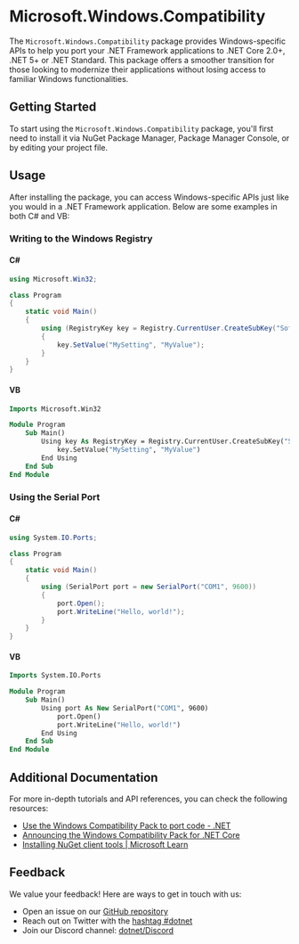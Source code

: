 # Microsoft.Windows.Compatibility

The `Microsoft.Windows.Compatibility` package provides Windows-specific APIs to help you port your .NET Framework applications to .NET Core 2.0+, .NET 5+ or .NET Standard. This package offers a smoother transition for those looking to modernize their applications without losing access to familiar Windows functionalities.

## Getting Started

To start using the `Microsoft.Windows.Compatibility` package, you'll first need to install it via NuGet Package Manager, Package Manager Console, or by editing your project file.

## Usage

After installing the package, you can access Windows-specific APIs just like you would in a .NET Framework application. Below are some examples in both C# and VB:

### Writing to the Windows Registry

#### C#
```csharp
using Microsoft.Win32;

class Program
{
    static void Main()
    {
        using (RegistryKey key = Registry.CurrentUser.CreateSubKey("Software\\MyApp"))
        {
            key.SetValue("MySetting", "MyValue");
        }
    }
}
```

#### VB
```vb
Imports Microsoft.Win32

Module Program
    Sub Main()
        Using key As RegistryKey = Registry.CurrentUser.CreateSubKey("Software\MyApp")
            key.SetValue("MySetting", "MyValue")
        End Using
    End Sub
End Module
```

### Using the Serial Port

#### C#
```csharp
using System.IO.Ports;

class Program
{
    static void Main()
    {
        using (SerialPort port = new SerialPort("COM1", 9600))
        {
            port.Open();
            port.WriteLine("Hello, world!");
        }
    }
}
```

#### VB
```vb
Imports System.IO.Ports

Module Program
    Sub Main()
        Using port As New SerialPort("COM1", 9600)
            port.Open()
            port.WriteLine("Hello, world!")
        End Using
    End Sub
End Module
```

## Additional Documentation

For more in-depth tutorials and API references, you can check the following resources:

- [Use the Windows Compatibility Pack to port code - .NET](https://learn.microsoft.com/dotnet/core/porting/windows-compat-pack)
- [Announcing the Windows Compatibility Pack for .NET Core](https://devblogs.microsoft.com/dotnet/announcing-the-windows-compatibility-pack-for-net-core/)
- [Installing NuGet client tools | Microsoft Learn](https://learn.microsoft.com/nuget/consume-packages/install-use-packages-nuget-cli)

## Feedback

We value your feedback! Here are ways to get in touch with us:

- Open an issue on our [GitHub repository](https://github.com/dotnet/runtime/issues)
- Reach out on Twitter with the [hashtag #dotnet](https://twitter.com/search?q=%23dotnet)
- Join our Discord channel: [dotnet/Discord](https://discord.com/invite/dotnet)
